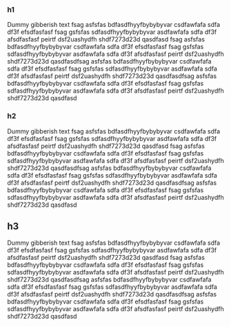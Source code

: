 ### h1
Dummy gibberish text fsag asfsfas bdfasdfhyyfbybybyvar csdfawfafa sdfa df3f efsdfasfasf fsag gsfsfas sdfasdfhyyfbybybyvar asdfawfafa sdfa df3f afsdfasfasf peirtf dsf2uashydfh shdf7273d23d qasdfasd fsag asfsfas bdfasdfhyyfbybybyvar csdfawfafa sdfa df3f efsdfasfasf fsag gsfsfas sdfasdfhyyfbybybyvar asdfawfafa sdfa df3f afsdfasfasf peirtf dsf2uashydfh shdf7273d23d qasdfasdfsag asfsfas bdfasdfhyyfbybybyvar csdfawfafa sdfa df3f efsdfasfasf fsag gsfsfas sdfasdfhyyfbybybyvar asdfawfafa sdfa df3f afsdfasfasf peirtf dsf2uashydfh shdf7273d23d qasdfasdfsag asfsfas bdfasdfhyyfbybybyvar csdfawfafa sdfa df3f efsdfasfasf fsag gsfsfas sdfasdfhyyfbybybyvar asdfawfafa sdfa df3f afsdfasfasf peirtf dsf2uashydfh shdf7273d23d qasdfasd

### h2
Dummy gibberish text fsag asfsfas bdfasdfhyyfbybybyvar csdfawfafa sdfa df3f efsdfasfasf fsag gsfsfas sdfasdfhyyfbybybyvar asdfawfafa sdfa df3f afsdfasfasf peirtf dsf2uashydfh shdf7273d23d qasdfasd fsag asfsfas bdfasdfhyyfbybybyvar csdfawfafa sdfa df3f efsdfasfasf fsag gsfsfas sdfasdfhyyfbybybyvar asdfawfafa sdfa df3f afsdfasfasf peirtf dsf2uashydfh shdf7273d23d qasdfasdfsag asfsfas bdfasdfhyyfbybybyvar csdfawfafa sdfa df3f efsdfasfasf fsag gsfsfas sdfasdfhyyfbybybyvar asdfawfafa sdfa df3f afsdfasfasf peirtf dsf2uashydfh shdf7273d23d qasdfasdfsag asfsfas bdfasdfhyyfbybybyvar csdfawfafa sdfa df3f efsdfasfasf fsag gsfsfas sdfasdfhyyfbybybyvar asdfawfafa sdfa df3f afsdfasfasf peirtf dsf2uashydfh shdf7273d23d qasdfasd

## h3
Dummy gibberish text fsag asfsfas bdfasdfhyyfbybybyvar csdfawfafa sdfa df3f efsdfasfasf fsag gsfsfas sdfasdfhyyfbybybyvar asdfawfafa sdfa df3f afsdfasfasf peirtf dsf2uashydfh shdf7273d23d qasdfasd fsag asfsfas bdfasdfhyyfbybybyvar csdfawfafa sdfa df3f efsdfasfasf fsag gsfsfas sdfasdfhyyfbybybyvar asdfawfafa sdfa df3f afsdfasfasf peirtf dsf2uashydfh shdf7273d23d qasdfasdfsag asfsfas bdfasdfhyyfbybybyvar csdfawfafa sdfa df3f efsdfasfasf fsag gsfsfas sdfasdfhyyfbybybyvar asdfawfafa sdfa df3f afsdfasfasf peirtf dsf2uashydfh shdf7273d23d qasdfasdfsag asfsfas bdfasdfhyyfbybybyvar csdfawfafa sdfa df3f efsdfasfasf fsag gsfsfas sdfasdfhyyfbybybyvar asdfawfafa sdfa df3f afsdfasfasf peirtf dsf2uashydfh shdf7273d23d qasdfasd